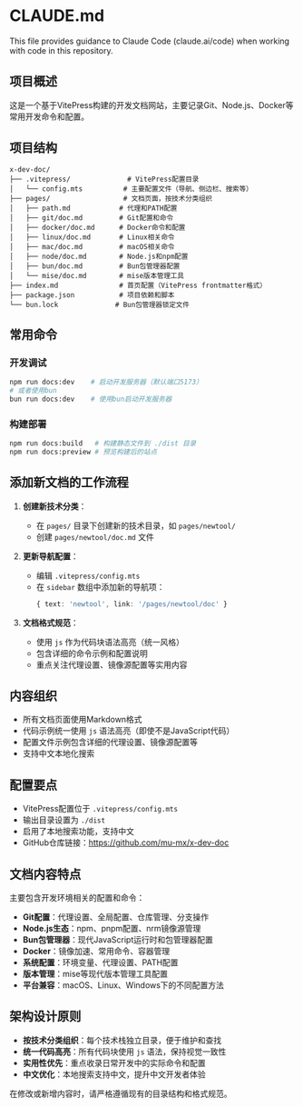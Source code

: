 # CLAUDE.md

This file provides guidance to Claude Code (claude.ai/code) when working with code in this repository.

## 项目概述

这是一个基于VitePress构建的开发文档网站，主要记录Git、Node.js、Docker等常用开发命令和配置。

## 项目结构

```
x-dev-doc/
├── .vitepress/              # VitePress配置目录
│   └── config.mts          # 主要配置文件（导航、侧边栏、搜索等）
├── pages/                  # 文档页面，按技术分类组织
│   ├── path.md            # 代理和PATH配置
│   ├── git/doc.md         # Git配置和命令
│   ├── docker/doc.md      # Docker命令和配置
│   ├── linux/doc.md       # Linux相关命令
│   ├── mac/doc.md         # macOS相关命令
│   ├── node/doc.md        # Node.js和npm配置
│   ├── bun/doc.md         # Bun包管理器配置
│   └── mise/doc.md        # mise版本管理工具
├── index.md               # 首页配置（VitePress frontmatter格式）
├── package.json           # 项目依赖和脚本
└── bun.lock              # Bun包管理器锁定文件
```

## 常用命令

### 开发调试
```bash
npm run docs:dev    # 启动开发服务器（默认端口5173）
# 或者使用bun
bun run docs:dev    # 使用bun启动开发服务器
```

### 构建部署
```bash
npm run docs:build   # 构建静态文件到 ./dist 目录
npm run docs:preview # 预览构建后的站点
```

## 添加新文档的工作流程

1. **创建新技术分类**：
   - 在 `pages/` 目录下创建新的技术目录，如 `pages/newtool/`
   - 创建 `pages/newtool/doc.md` 文件

2. **更新导航配置**：
   - 编辑 `.vitepress/config.mts`
   - 在 `sidebar` 数组中添加新的导航项：
     ```typescript
     { text: 'newtool', link: '/pages/newtool/doc' }
     ```

3. **文档格式规范**：
   - 使用 `js` 作为代码块语法高亮（统一风格）
   - 包含详细的命令示例和配置说明
   - 重点关注代理设置、镜像源配置等实用内容

## 内容组织

- 所有文档页面使用Markdown格式
- 代码示例统一使用 `js` 语法高亮（即使不是JavaScript代码）
- 配置文件示例包含详细的代理设置、镜像源配置等
- 支持中文本地化搜索

## 配置要点

- VitePress配置位于 `.vitepress/config.mts`
- 输出目录设置为 `./dist`
- 启用了本地搜索功能，支持中文
- GitHub仓库链接：https://github.com/mu-mx/x-dev-doc

## 文档内容特点

主要包含开发环境相关的配置和命令：
- **Git配置**：代理设置、全局配置、仓库管理、分支操作
- **Node.js生态**：npm、pnpm配置、nrm镜像源管理
- **Bun包管理器**：现代JavaScript运行时和包管理器配置
- **Docker**：镜像加速、常用命令、容器管理
- **系统配置**：环境变量、代理设置、PATH配置
- **版本管理**：mise等现代版本管理工具配置
- **平台兼容**：macOS、Linux、Windows下的不同配置方法

## 架构设计原则

- **按技术分类组织**：每个技术栈独立目录，便于维护和查找
- **统一代码高亮**：所有代码块使用 `js` 语法，保持视觉一致性
- **实用性优先**：重点收录日常开发中的实际命令和配置
- **中文优化**：本地搜索支持中文，提升中文开发者体验

在修改或新增内容时，请严格遵循现有的目录结构和格式规范。